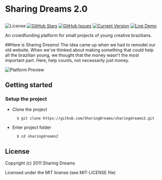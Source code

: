Sharing Dreams 2.0
============
##
![License](https://img.shields.io/badge/license-MIT-blue.svg)
[![GitHub Stars](https://img.shields.io/github/stars/SharingDreams/sharingdreams2.svg)](https://github.com/SharingDreams/sharingdreams2/stargazers) [![GitHub Issues](https://img.shields.io/github/issues/SharingDreams/sharingdreams2.svg)](https://github.com/SharingDreams/sharingdreams2/issues) [![Current Version](https://img.shields.io/badge/version-0.1-green.svg)](https://github.com/SharingDreams/sharingdreams2) [![Live Demo](https://img.shields.io/badge/demo-online-green.svg)](http://sharingdreams.co/novo/index.html)

An crowdfunding platform for small projects of young creative brazilians.

##Here is Sharing Dreams!
The idea came up when we had to remodel our old website. When we've thinked about making something that could help all the brazilian young, we thought that the money wasn't the most important part. Here, help counts, not necessarily just money.

![Platform Preview](http://i.imgur.com/8no1KMP.gif)

## Getting started

### Setup the project

* Clone the project

        $ git clone https://github.com/SharingDreams/sharingdreams2.git

* Enter project folder

        $ cd sharingdreams2


## License

Copyright (c) 2011 Sharing Dreams

Licensed under the MIT license (see MIT-LICENSE file)

